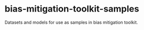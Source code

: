 # bias-mitigation-toolkit-samples
Datasets and models for use as samples in bias mitigation toolkit.
